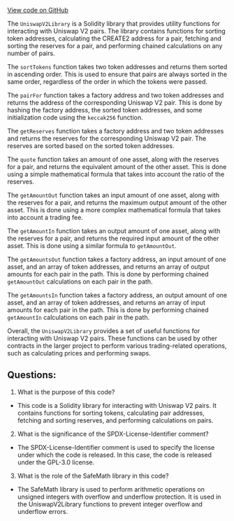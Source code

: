 [View code on GitHub](zoo-labs/zoo/blob/master/contracts/src/uniswapv2/libraries/UniswapV2Library.sol)

The `UniswapV2Library` is a Solidity library that provides utility functions for interacting with Uniswap V2 pairs. The library contains functions for sorting token addresses, calculating the CREATE2 address for a pair, fetching and sorting the reserves for a pair, and performing chained calculations on any number of pairs.

The `sortTokens` function takes two token addresses and returns them sorted in ascending order. This is used to ensure that pairs are always sorted in the same order, regardless of the order in which the tokens were passed.

The `pairFor` function takes a factory address and two token addresses and returns the address of the corresponding Uniswap V2 pair. This is done by hashing the factory address, the sorted token addresses, and some initialization code using the `keccak256` function.

The `getReserves` function takes a factory address and two token addresses and returns the reserves for the corresponding Uniswap V2 pair. The reserves are sorted based on the sorted token addresses.

The `quote` function takes an amount of one asset, along with the reserves for a pair, and returns the equivalent amount of the other asset. This is done using a simple mathematical formula that takes into account the ratio of the reserves.

The `getAmountOut` function takes an input amount of one asset, along with the reserves for a pair, and returns the maximum output amount of the other asset. This is done using a more complex mathematical formula that takes into account a trading fee.

The `getAmountIn` function takes an output amount of one asset, along with the reserves for a pair, and returns the required input amount of the other asset. This is done using a similar formula to `getAmountOut`.

The `getAmountsOut` function takes a factory address, an input amount of one asset, and an array of token addresses, and returns an array of output amounts for each pair in the path. This is done by performing chained `getAmountOut` calculations on each pair in the path.

The `getAmountsIn` function takes a factory address, an output amount of one asset, and an array of token addresses, and returns an array of input amounts for each pair in the path. This is done by performing chained `getAmountIn` calculations on each pair in the path.

Overall, the `UniswapV2Library` provides a set of useful functions for interacting with Uniswap V2 pairs. These functions can be used by other contracts in the larger project to perform various trading-related operations, such as calculating prices and performing swaps.
## Questions: 
 1. What is the purpose of this code?
- This code is a Solidity library for interacting with Uniswap V2 pairs. It contains functions for sorting tokens, calculating pair addresses, fetching and sorting reserves, and performing calculations on pairs.

2. What is the significance of the SPDX-License-Identifier comment?
- The SPDX-License-Identifier comment is used to specify the license under which the code is released. In this case, the code is released under the GPL-3.0 license.

3. What is the role of the SafeMath library in this code?
- The SafeMath library is used to perform arithmetic operations on unsigned integers with overflow and underflow protection. It is used in the UniswapV2Library functions to prevent integer overflow and underflow errors.